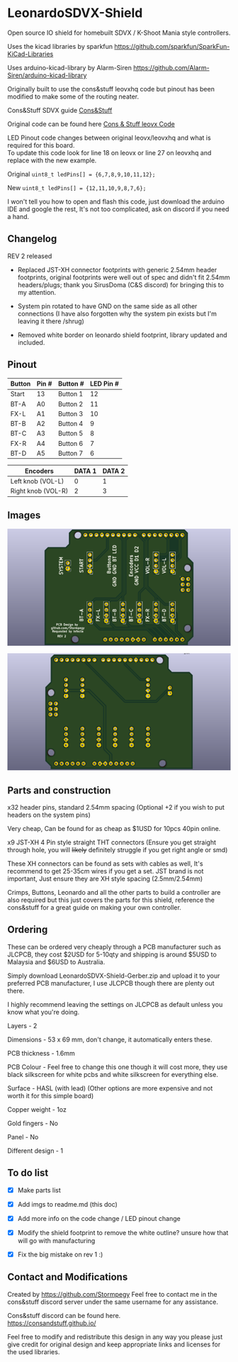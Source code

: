 # LeonardoSDVX-Shield

Open source IO shield for homebuilt SDVX / K-Shoot Mania style controllers.


Uses the kicad libraries by sparkfun 
https://github.com/sparkfun/SparkFun-KiCad-Libraries

Uses arduino-kicad-library by Alarm-Siren
https://github.com/Alarm-Siren/arduino-kicad-library

Originally built to use the cons&stuff leovxhq code but pinout has been modified to make some of the routing neater.

Cons&Stuff SDVX guide
[Cons&Stuff](https://consandstuff.github.io/rhythmcons/sound-voltex/sdvx-normal/)

Original code can be found here
[Cons & Stuff leovx Code](https://github.com/consandstuff/sdvx-diy/tree/master/code%20Leonardo/Arduino%20Leonardo)

LED Pinout code changes between original leovx/leovxhq and what is required for this board.  
To update this code look for line 18 on leovx or line 27 on leovxhq and replace with the new example.

Original
`uint8_t ledPins[] = {6,7,8,9,10,11,12};`

New
`uint8_t ledPins[] = {12,11,10,9,8,7,6};`

I won't tell you how to open and flash this code, just download the arduino IDE and google the rest, It's not too complicated, ask on discord if you need a hand.

## Changelog
REV 2 released

- Replaced JST-XH connector footprints with generic 2.54mm header footprints, original footprints were well out of spec and didn't fit 2.54mm headers/plugs; thank you SirusDoma (C&S discord) for bringing this to my attention.

- System pin rotated to have GND on the same side as all other connections (I have also forgotten why the system pin exists but I'm leaving it there /shrug)

- Removed white border on leonardo shield footprint, library updated and included.

## Pinout

|Button	| Pin # | Button # | LED Pin # |
|-------|-------|----------|-----------|
|Start	| 13 | Button 1 | 12 |
|BT-A	| A0 | Button 2 | 11 |
|FX-L	| A1 | Button 3 | 10 |
|BT-B	| A2 | Button 4 | 9 |
|BT-C	| A3 | Button 5 | 8 |
|FX-R	| A4 | Button 6 | 7 |
|BT-D	| A5 | Button 7 | 6 |

Encoders | DATA 1 | DATA 2 |
|--------|--------|--------|
|Left knob  (VOL-L) | 0 | 1 |
|Right knob (VOL-R) | 2 | 3 |

## Images

![Img Front](https://github.com/Stormpegy/LeonardoSDVX-Shield/blob/master/imgs/img-1-rev2.png)

![Img Back](https://github.com/Stormpegy/LeonardoSDVX-Shield/blob/master/imgs/img-2-rev2.png)

## Parts and construction

x32 header pins, standard 2.54mm spacing (Optional +2 if you wish to put headers on the system pins)

Very cheap, Can be found for as cheap as $1USD for 10pcs 40pin online.

x9 JST-XH 4 Pin style straight THT connectors (Ensure you get straight through hole, you will ~~likely~~ definitely struggle if you get right angle or smd)

These XH connectors can be found as sets with cables as well, It's recommend to get 25-35cm wires if you get a set.
JST brand is not important, Just ensure they are XH style spacing (2.5mm/2.54mm)

Crimps, Buttons, Leonardo and all the other parts to build a controller are also required but this just covers the parts for this shield, reference the cons&stuff for a great guide on making your own controller.

## Ordering
These can be ordered very cheaply through a PCB manufacturer such as JLCPCB, they cost $2USD for 5-10qty and shipping is around $5USD to Malaysia and $6USD to Australia.

Simply download LeonardoSDVX-Shield-Gerber.zip and upload it to your preferred PCB manufacturer, I use JLCPCB though there are plenty out there.

I highly recommend leaving the settings on JLCPCB as default unless you know what you're doing.

Layers - 2

Dimensions - 53 x 69 mm, don't change, it automatically enters these.

PCB thickness - 1.6mm

PCB Colour - Feel free to change this one though it will cost more, they use black silkscreen for white pcbs and white silkscreen for everything else.

Surface - HASL (with lead) (Other options are more expensive and not worth it for this simple board)

Copper weight - 1oz

Gold fingers - No

Panel - No

Different design - 1

## To do list
- [x] Make parts list

- [x] Add imgs to readme.md (this doc)

- [x] Add more info on the code change / LED pinout change

- [x] Modify the shield footprint to remove the white outline? unsure how that will go with manufacturing

- [x] Fix the big mistake on rev 1 :)

## Contact and Modifications
Created by https://github.com/Stormpegy
Feel free to contact me in the cons&stuff discord server under the same username for any assistance.

Cons&stuff discord can be found here.  
https://consandstuff.github.io/

Feel free to modify and redistribute this design in any way you please just give credit for original design and keep appropriate links and licenses for the used libraries.
